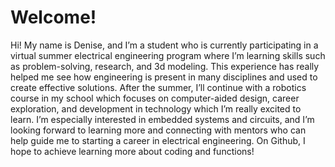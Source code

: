 # Welcome!

Hi! My name is Denise, and I’m a student who is currently participating in a virtual summer electrical engineering program where I’m learning skills such as problem-solving, research, and 3d modeling. 
This experience has really helped me see how engineering is present in many disciplines and used to create effective solutions. 
After the summer, I’ll continue with a robotics course in my school which focuses on computer-aided design, career exploration, and development in technology which I’m really excited to learn. 
I’m especially interested in embedded systems and circuits, and I’m looking forward to learning more and connecting with mentors who can help guide me to starting a career in electrical engineering. 
 On Github, I hope to achieve learning more about coding and functions!
